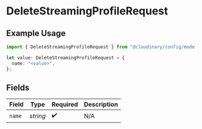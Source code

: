 # DeleteStreamingProfileRequest

## Example Usage

```typescript
import { DeleteStreamingProfileRequest } from "@cloudinary/config/models/operations";

let value: DeleteStreamingProfileRequest = {
  name: "<value>",
};
```

## Fields

| Field              | Type               | Required           | Description        |
| ------------------ | ------------------ | ------------------ | ------------------ |
| `name`             | *string*           | :heavy_check_mark: | N/A                |